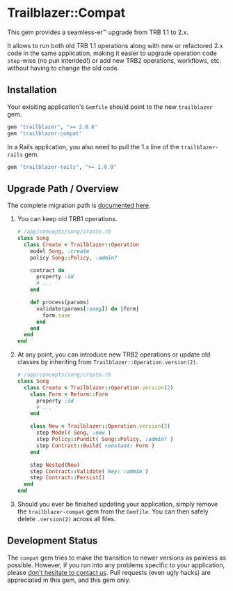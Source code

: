 # Trailblazer::Compat

This gem provides a seamless-er™ upgrade from TRB 1.1 to 2.x.

It allows to run both old TRB 1.1 operations along with new or refactored 2.x code in the same application, making it easier to upgrade operation code `step`-wise (no pun intended!) or add new TRB2 operations, workflows, etc. without having to change the old code.

## Installation

Your exisiting application's `Gemfile` should point to the new `trailblazer` gem.

```ruby
gem "trailblazer", ">= 2.0.6"
gem "trailblazer-compat"
```

In a Rails application, you also need to pull the 1.x line of the `trailblazer-rails` gem.

```ruby
gem "trailblazer-rails", ">= 1.0.0"
```

## Upgrade Path / Overview

The complete migration path is [documented here](http://trailblazer.to/gems/trailblazer/upgrading-1-to-2.html).

1. You can keep old TRB1 operations.

    ```ruby
    # /app/concepts/song/create.rb
    class Song
      class Create < Trailblazer::Operation
        model Song, :create
        policy Song::Policy, :admin?

        contract do
          property :id
          # ...
        end

        def process(params)
          validate(params[:song]) do |form|
            form.save
          end
        end
      end
    end
    ```
2. At any point, you can introduce new TRB2 operations or update old classes by inheriting from `Trailblazer::Operation.version(2)`.

    ```ruby
    # /app/concepts/song/create.rb
    class Song
      class Create < Trailblazer::Operation.version(2)
        class Form < Reform::Form
          property :id
          # ...
        end

        class New < Trailblazer::Operation.version(2)
          step Model( Song, :new )
          step Policy::Pundit( Song::Policy, :admin? )
          step Contract::Build( constant: Form )
        end

        step Nested(New)
        step Contract::Validate( key: :admin )
        step Contract::Persist()
      end
    end
    ```

3. Should you ever be finished updating your application, simply remove the `trailblazer-compat` gem from the `Gemfile`. You can then safely delete `.version(2)` across all files.

## Development Status

The `compat` gem tries to make the transition to newer versions as painless as possible. However, if you run into any problems specific to your application, please [don't hesitate to contact us](https://gitter.im/trailblazer/chat). Pull requests (even ugly hacks) are appreciated in this gem, and this gem only.

